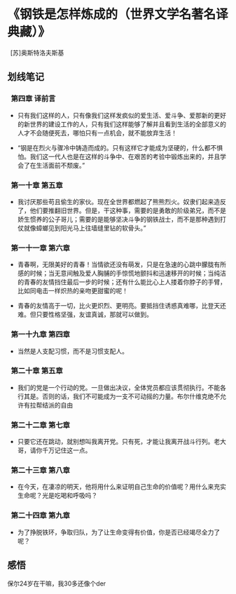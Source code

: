 # 《钢铁是怎样炼成的（世界文学名著名译典藏）》 

 [苏]奥斯特洛夫斯基

## 划线笔记

###  第四章 译前言

- 只有我们这样的人，只有像我们这样发疯似的爱生活、爱斗争、爱那新的更好的新世界的建设工作的人，只有我们这样能够了解并且看到生活的全部意义的人才不会随便死去，哪怕只有一点机会，就不能放弃生活！  
    
- “钢是在烈火与骤冷中铸造而成的。只有这样它才能成为坚硬的，什么都不惧怕。我们这一代人也是在这样的斗争中、在艰苦的考验中锻炼出来的，并且学会了在生活面前不颓废。”  

###  第一十章 第五章

- 我讨厌那些苟且偷生的家伙。现在全世界都燃起了熊熊烈火。奴隶们起来造反了，他们要推翻旧世界。但是，干这种事，需要的是勇敢的阶级弟兄，而不是娇生惯养的公子哥儿；需要的是能够坚决斗争的钢铁战士，而不是那种遇到打仗就像蟑螂见到阳光马上往墙缝里钻的软骨头。”  

###  第一十一章 第六章

- 青春啊，无限美好的青春！当情欲还没有萌发，只是在急速的心跳中朦胧有所感的时候；当无意间触及爱人胸脯的手惊慌地颤抖和迅速移开的时候；当纯洁的青春的友情挡住最后一步的时候；还有什么能比心上人搂着你脖子的手臂，比如同电击一样炽热的亲吻更甜蜜的呢！  
    
- 青春的友情高于一切，比火更炽烈、更明亮。要抵挡住诱惑真难哪，比登天还难。但只要性格坚强，友谊真诚，那就可以做到。  

###  第一十九章 第四章

- 当然是人支配习惯，而不是习惯支配人。  

###  第二十章 第五章

- 我们的党是一个行动的党。一旦做出决议，全体党员都应该贯彻执行。不能各行其是。否则的话，我们不可能成为一支不可动摇的力量。布尔什维克绝不允许有拉帮结派的自由  

###  第二十二章 第七章

- 只要它还在跳动，就别想叫我离开党。只有死，才能让我离开战斗行列。老大哥，请你千万记住这一点。  

###  第二十三章 第八章

- 在今天，在凄凉的明天，他将用什么来证明自己生命的价值呢？用什么来充实生命呢？光是吃喝和呼吸吗？  

###  第二十四章 第九章

- 为了挣脱铁环，争取归队，为了让生命变得有价值，你是否已经竭尽全力了呢？  

## 感悟

保尔24岁在干嘛，我30多还像个der
